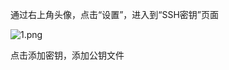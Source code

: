 通过右上角头像，点击“设置”，进入到“SSH密钥”页面

![1.png](https://github.com/jdcloudcom/cn/blob/edit/image/codecommit/SSHKey.png)

点击添加密钥，添加公钥文件


